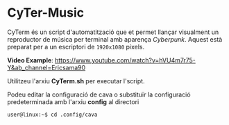 # CyTer-Music

CyTerm és un script d'automatització que et permet llançar visualment un reproductor de música per terminal amb aparença *Cyberpunk*.
Aquest està preparat per a un escriptori de `1920x1080` píxels.

**Video Example**: https://www.youtube.com/watch?v=hVU4m7r75-Y&ab_channel=Ericsama90

Utilitzeu l'arxiu **CyTerm.sh** per executar l'script.

Podeu editar la configuració de cava o substituïr la configuració predeterminada amb l'arxiu **config** al directori
```
user@linux:~$ cd .config/cava
```
